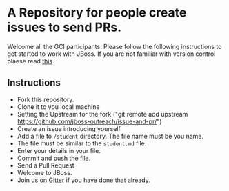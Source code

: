 # A Repository for people create issues to send PRs.

Welcome all the GCI participants. Please follow the following instructions to get started to work with JBoss. If you are not familiar with version control plaese read [this](https://github.com/m-murad/git-intro).

## Instructions

* Fork this repository.
* Clone it to you local machine
* Setting the Upstream for the fork ("git remote add upstream https://github.com/jboss-outreach/issue-and-pr/")
* Create an issue introducing yourself.
* Add a file to `/student` directory. The file name must be you name.
* The file must be similar to the `student.md` file. 
* Enter your details in your file.
* Commit and push the file.
* Send a Pull Request
* Welcome to JBoss.
* Join us on [Gitter](https://gitter.im/jboss-outreach/gci) if you have done that already.
